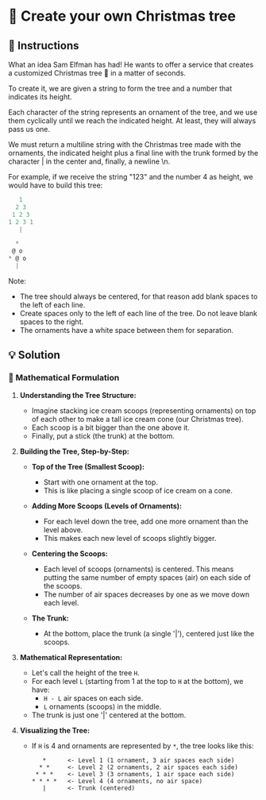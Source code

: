 # 🎄 Create your own Christmas tree

## 🔢 Instructions

What an idea Sam Elfman has had! He wants to offer a service that creates a customized Christmas tree 🎄 in a matter of seconds.

To create it, we are given a string to form the tree and a number that indicates its height.

Each character of the string represents an ornament of the tree, and we use them cyclically until we reach the indicated height. At least, they will always pass us one.

We must return a multiline string with the Christmas tree made with the ornaments, the indicated height plus a final line with the trunk formed by the character | in the center and, finally, a newline \n.

For example, if we receive the string "123" and the number 4 as height, we would have to build this tree:

```javascript
   1
  2 3
 1 2 3
1 2 3 1
   |
```

```javascript
  *
 @ o
* @ o
  |
```

Note:

- The tree should always be centered, for that reason add blank spaces to the left of each line.
- Create spaces only to the left of each line of the tree. Do not leave blank spaces to the right.
- The ornaments have a white space between them for separation.

## 💡 Solution

### 🧮 Mathematical Formulation

1. **Understanding the Tree Structure:**

   - Imagine stacking ice cream scoops (representing ornaments) on top of each other to make a tall ice cream cone (our Christmas tree).
   - Each scoop is a bit bigger than the one above it.
   - Finally, put a stick (the trunk) at the bottom.

2. **Building the Tree, Step-by-Step:**

   - **Top of the Tree (Smallest Scoop):**

     - Start with one ornament at the top.
     - This is like placing a single scoop of ice cream on a cone.

   - **Adding More Scoops (Levels of Ornaments):**

     - For each level down the tree, add one more ornament than the level above.
     - This makes each new level of scoops slightly bigger.

   - **Centering the Scoops:**

     - Each level of scoops (ornaments) is centered. This means putting the same number of empty spaces (air) on each side of the scoops.
     - The number of air spaces decreases by one as we move down each level.

   - **The Trunk:**
     - At the bottom, place the trunk (a single '|'), centered just like the scoops.

3. **Mathematical Representation:**

   - Let's call the height of the tree `H`.
   - For each level `L` (starting from 1 at the top to `H` at the bottom), we have:
     - `H - L` air spaces on each side.
     - `L` ornaments (scoops) in the middle.
   - The trunk is just one '|' centered at the bottom.

4. **Visualizing the Tree:**

   - If `H` is 4 and ornaments are represented by `*`, the tree looks like this:

     ```
        *      <- Level 1 (1 ornament, 3 air spaces each side)
       * *     <- Level 2 (2 ornaments, 2 air spaces each side)
      * * *    <- Level 3 (3 ornaments, 1 air space each side)
     * * * *   <- Level 4 (4 ornaments, no air space)
        |      <- Trunk (centered)
     ```
